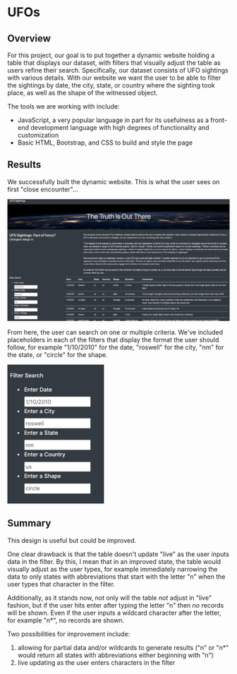 # UFOs

## Overview
For this project, our goal is to put together a dynamic website holding a table that displays our dataset, with filters that visually adjust the table as users refine their search. Specifically, our dataset consists of UFO sightings with various details. With our website we want the user to be able to filter the sightings by date, the city, state, or country where the sighting took place, as well as the shape of the witnessed object.

The tools we are working with include:

* JavaScript, a very popular language in part for its usefulness as a front-end development language with high degrees of functionality and customization
* Basic HTML, Bootstrap, and CSS to build and style the page


## Results 
We successfully built the dynamic website. This is what the user sees on first "close encounter"...

![UFO sighting homepage](https://github.com/flowersmichael/UFOs/blob/main/static/images/homepage.png)

From here, the user can search on one or multiple criteria. We've included placeholders in each of the filters that display the format the user should follow, for example "1/10/2010" for the date, "roswell" for the city, "nm" for the state, or "circle" for the shape.

![UFO filter](https://github.com/flowersmichael/UFOs/blob/main/static/images/UFO%20filters.png)


## Summary
This design is useful but could be improved. 

One clear drawback is that the table doesn't update "live" as the user inputs data in the filter. By this, I mean that in an improved state, the table would visually adjust as the user types, for example immediately narrowing the data to only states with abbreviations that start with the letter "n" when the user types that character in the filter.

Additionally, as it stands now, not only will the table *not* adjust in "live" fashion, but if the user hits enter after typing the letter "n" then *no* records will be shown. Even if the user inputs a wildcard character after the letter, for example "n*", no records are shown.

Two possibilities for improvement include:
1) allowing for partial data and/or wildcards to generate results ("n" or "n*" would return all states with abbreviations either beginning with "n")
2) live updating as the user enters characters in the filter
